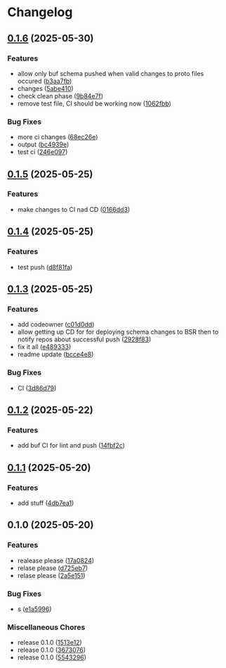 # Changelog

## [0.1.6](https://github.com/TimKotowski/schema-registry/compare/v0.1.5...v0.1.6) (2025-05-30)


### Features

* allow only buf schema pushed when valid changes to proto files occured ([b3aa7fb](https://github.com/TimKotowski/schema-registry/commit/b3aa7fb3bcd4376d7f25ad224f9beca006405d5f))
* changes ([5abe410](https://github.com/TimKotowski/schema-registry/commit/5abe41014c9255bf1bb57fe981a962bfcaf070ca))
* check clean phase ([9b84e7f](https://github.com/TimKotowski/schema-registry/commit/9b84e7f4435cdaca37d83f1a2dcdf84df5aa4520))
* remove test file, CI should be working now ([1062fbb](https://github.com/TimKotowski/schema-registry/commit/1062fbb7770348f408be0b97ad641c2ba3c92d07))


### Bug Fixes

* more ci changes ([68ec26e](https://github.com/TimKotowski/schema-registry/commit/68ec26ee9a3b4dccb01e677403b15c1d7c1e1af7))
* output ([bc4939e](https://github.com/TimKotowski/schema-registry/commit/bc4939ecdfb83e597d8f66a038543ea8ec6a7118))
* test ci ([246e097](https://github.com/TimKotowski/schema-registry/commit/246e09755cb1c6e7a775f8b3ee77885c8dc83a25))

## [0.1.5](https://github.com/TimKotowski/schema-registry/compare/v0.1.4...v0.1.5) (2025-05-25)


### Features

* make changes to CI nad CD ([0166dd3](https://github.com/TimKotowski/schema-registry/commit/0166dd380ceaf6ab0d5120166012ca800dff8f2b))

## [0.1.4](https://github.com/TimKotowski/schema-registry/compare/v0.1.3...v0.1.4) (2025-05-25)


### Features

* test push ([d8f81fa](https://github.com/TimKotowski/schema-registry/commit/d8f81faa925200772f29f05d382b2d73f0b0282b))

## [0.1.3](https://github.com/TimKotowski/schema-registry/compare/v0.1.2...v0.1.3) (2025-05-25)


### Features

* add codeowner ([c01d0dd](https://github.com/TimKotowski/schema-registry/commit/c01d0dd3d1b8b02213069b4c944c74bc1323620c))
* allow getting up CD for for deploying schema changes to BSR then to notify repos about successful push ([2928f83](https://github.com/TimKotowski/schema-registry/commit/2928f8399fad357307bbaa08fad6a7b59885e72d))
* fix it all ([e489333](https://github.com/TimKotowski/schema-registry/commit/e48933394e9330fe5fd7f28e25c294f94595b76a))
* readme update ([bcce4e8](https://github.com/TimKotowski/schema-registry/commit/bcce4e8dda0ad9adaeef17a5bd693c697e133c37))


### Bug Fixes

* CI ([3d86d79](https://github.com/TimKotowski/schema-registry/commit/3d86d79c43dd0328fcd0fb9433fc102e64c0ed4a))

## [0.1.2](https://github.com/TimKotowski/schema-registry/compare/v0.1.1...v0.1.2) (2025-05-22)


### Features

* add buf CI for lint and push ([14fbf2c](https://github.com/TimKotowski/schema-registry/commit/14fbf2c1a87d9ecf2df77c8115c89181ee920f52))

## [0.1.1](https://github.com/TimKotowski/schema-registry/compare/v0.1.0...v0.1.1) (2025-05-20)


### Features

* add stuff ([4db7ea1](https://github.com/TimKotowski/schema-registry/commit/4db7ea1a6c916d6cd9d26a6afa654cd2ce5c0db6))

## 0.1.0 (2025-05-20)


### Features

* realease please ([17a0824](https://github.com/TimKotowski/schema-registry/commit/17a082483f50f00df5aff7a53088c2c3e34782d3))
* relase please ([d725eb7](https://github.com/TimKotowski/schema-registry/commit/d725eb7e204f900be51f69d7526edbb16818a316))
* relase please ([2a5e151](https://github.com/TimKotowski/schema-registry/commit/2a5e1514d17dca563b5cb18d0e32f8967b2dbe48))


### Bug Fixes

* s ([e1a5996](https://github.com/TimKotowski/schema-registry/commit/e1a5996248d2b97c180a275401757e33c92b72b2))


### Miscellaneous Chores

* release 0.1.0 ([1513e12](https://github.com/TimKotowski/schema-registry/commit/1513e12a4518183955d7b26b3640b13e512bf620))
* release 0.1.0 ([3673076](https://github.com/TimKotowski/schema-registry/commit/36730762a5dcf788bb64da577be696519f65c49d))
* release 0.1.0 ([5543296](https://github.com/TimKotowski/schema-registry/commit/5543296894eb756eda2bdb53ac46be62c8e0f7b2))
